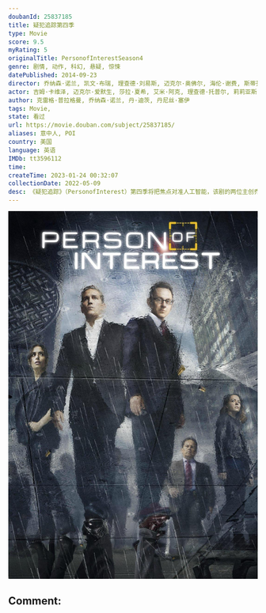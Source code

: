 ```yaml
---
doubanId: 25837185
title: 疑犯追踪第四季
type: Movie
score: 9.5
myRating: 5
originalTitle: PersonofInterestSeason4
genre: 剧情, 动作, 科幻, 悬疑, 惊悚
datePublished: 2014-09-23
director: 乔纳森·诺兰, 凯文·布瑞, 理查德·刘易斯, 迈克尔·奥佛尔, 海伦·谢费, 斯蒂芬·塞梅尔, 凯特·伍兹, 大卫·塞梅尔, 欧瑞克·莱利, 克里斯·费舍, 理查德·, 肯尼斯·芬克, 西尔维恩·怀特, 弗雷德·托耶
actor: 吉姆·卡维泽, 迈克尔·爱默生, 莎拉·夏希, 艾米·阿克, 理查德·托普尔, 莉莉亚斯·惠特, 蒂娜·本科, 尼克·韦斯特雷特, 布莱尔·布朗, 维多利亚·阿比特, 阿丽克谢·吉尔莫, 拉斐尔·普里埃, 克里斯·勒潘塔, 嘉蜜拉·赖特, undefined, 托西克欧尼扎瓦, 迈克尔·加斯顿, 迈克尔·波茨, 威廉·杰克森·哈珀, 比尔·蒂莫尼, 克利夫·莫伊伦, 埃姆雷斯·库珀, 麦迪·科尔曼, 詹姆斯·勒格罗, 海伦娜·约克, 奥马尔·马卡迪, 斯蒂夫·朴, 乔纳森·沃克, 洛根·克劳福德, 阿尔·萨皮恩扎, 帕奇·德拉奇, 扎克瑞·布斯, 威廉·德莫奥, 胡安·巴勃罗·维泽格, undefined, 费纳·赖因哈特, 杰茜卡·莱恰, 阿西夫·曼德维, 奥托·艾森度, 卡兹·陶吉纳斯, 菲奥娜·蔡, 安妮·伊隆泽, 康纳·海尼斯, 卡洛斯·里昂, 伊丽莎白·玛维尔, 沙巴兹·雷, 丹尼尔·萨乌利, 马尔詹·奈沙特, 朱塞佩·阿迪佐内, 贝拉·戴恩, 罗布·摩根, 凯瑟琳·温妮克, 佩姬, 阿德里娅·阿霍纳, 塔拉吉·, 卡穆琳·曼海姆, 帕特里克·肯尼迪, 奥克斯·费格雷, 尼克·塔拉贝, 温斯顿·杜克, 约翰·道曼, 西奥多拉·伍利, 凯文·查普曼, 科林·唐纳, 卡拉·布欧诺, 大卫道森, 奎恩·谢法德, 瑞安·施密特, 阿德里安·贝拉尼, 朱利安·欧文登, 约翰·诺兰, 弗雷德里克·韦勒, 塔玛·菲利安加, 恩里克·克兰东尼, 托比亚斯·特鲁维利昂, 凯文·基尔纳, 迈克尔·布莱恩·弗兰奇, 杰森·雷特, 史蒂芬·瑟吉克, 杰西卡·赫特, 埃里克·詹森, 大卫·瓦迪姆, 杰西卡·皮蒙特尔, 小路易斯·达·席尔瓦, 杰米·杰克逊, 杰森·潘德格拉芙特, 莫尼克·加布里埃拉·库尔内, 布莱特·卡伦, 卢克·克莱恩坦克, 杰米·埃克托, 安德鲁·波尔克, 迈克尔·, 纳维德·内加班, 肖恩·帕森, 大卫·斯塔齐克, 布伦丹·伯克, 瑞恩·欧南, 杰克·西尔伯曼
author: 克雷格·普拉格曼, 乔纳森·诺兰, 丹·迪茨, 丹尼丝·塞伊
tags: Movie, 
state: 看过
url: https://movie.douban.com/subject/25837185/
aliases: 意中人, POI
country: 美国
language: 英语
IMDb: tt3596112
time: 
createTime: 2023-01-24 00:32:07
collectionDate: 2022-05-09
desc: 《疑犯追踪》（PersonofInterest）第四季将把焦点对准人工智能，该剧的两位主创乔纳森·诺兰（JonathanNolan）与克雷格·普拉格曼（GregPlageman）对此感到兴奋不...
---
```


![image](assets/p2211958778.jpg)

Comment: 
---

